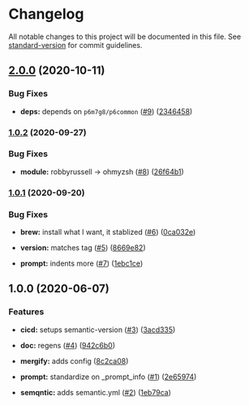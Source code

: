 # Changelog

All notable changes to this project will be documented in this file. See [standard-version](https://github.com/conventional-changelog/standard-version) for commit guidelines.

## [2.0.0](https://github.com/p6m7g8/p6df-docker/compare/v1.0.2...v2.0.0) (2020-10-11)


### Bug Fixes

* **deps:** depends on `p6m7g8/p6common` ([#9](https://github.com/p6m7g8/p6df-docker/issues/9)) ([2346458](https://github.com/p6m7g8/p6df-docker/commit/2346458f55f4998897c1e9bc52502ab9d8526af9))

### [1.0.2](https://github.com/p6m7g8/p6df-docker/compare/v1.0.1...v1.0.2) (2020-09-27)


### Bug Fixes

* **module:** robbyrussell -> ohmyzsh ([#8](https://github.com/p6m7g8/p6df-docker/issues/8)) ([26f64b1](https://github.com/p6m7g8/p6df-docker/commit/26f64b1685e38822f009a622e75bd5fd8353f14f))

### [1.0.1](https://github.com/p6m7g8/p6df-docker/compare/v1.0.0...v1.0.1) (2020-09-20)


### Bug Fixes

* **brew:** install what I want, it stablized ([#6](https://github.com/p6m7g8/p6df-docker/issues/6)) ([0ca032e](https://github.com/p6m7g8/p6df-docker/commit/0ca032ed2bc78c6f506928b375db9318d61b6ca0))
* **version:** matches tag ([#5](https://github.com/p6m7g8/p6df-docker/issues/5)) ([8669e82](https://github.com/p6m7g8/p6df-docker/commit/8669e8230cdd7d82babcde818d681e1dae49607e))


* **prompt:** indents more ([#7](https://github.com/p6m7g8/p6df-docker/issues/7)) ([1ebc1ce](https://github.com/p6m7g8/p6df-docker/commit/1ebc1ce94fd89c9b120c6addaf11c781dded5c29))

## 1.0.0 (2020-06-07)


### Features

* **cicd:** setups semantic-version ([#3](https://github.com/p6m7g8/p6df-docker/issues/3)) ([3acd335](https://github.com/p6m7g8/p6df-docker/commit/3acd335c1acf3dbaba30a0f3852922903364c45c))


* **doc:** regens ([#4](https://github.com/p6m7g8/p6df-docker/issues/4)) ([942c6b0](https://github.com/p6m7g8/p6df-docker/commit/942c6b01dd87eacaae7b38755569cd8dfa476822))
* **mergify:** adds config ([8c2ca08](https://github.com/p6m7g8/p6df-docker/commit/8c2ca0824ae1ca108c4fe218c50273face73ac47))
* **prompt:** standardize on _prompt_info ([#1](https://github.com/p6m7g8/p6df-docker/issues/1)) ([2e65974](https://github.com/p6m7g8/p6df-docker/commit/2e6597472f38ed1eb71fe92ca4179304dacf7820))
* **semqntic:** adds semantic.yml ([#2](https://github.com/p6m7g8/p6df-docker/issues/2)) ([1eb79ca](https://github.com/p6m7g8/p6df-docker/commit/1eb79ca1d44ccaf1a9d918f65fd15b48d0d1f3ee))
